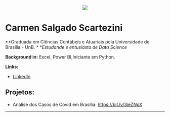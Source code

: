 <p align="center">
  <img src="https://github.com/carmenscar/Mind_lab_data/blob/master/img.png" >
</p>

# Carmen Salgado Scartezini
**Graduada em Ciências Contábeis e Atuariais pela Universidade de Brasília - UnB. *</sub>
**Estudande e entusiasta de Data Science*</sub>

**Background in:** Excel, Power BI,Iniciante em Python.

**Links:**
* [LinkedIn](https://www.linkedin.com/in/carmen-salgado)


## Projetos:
* Análise dos Casos de Covid em Brasília: https://bit.ly/3ieZNpX

---





